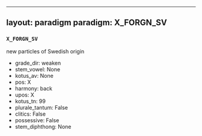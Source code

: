 
---
layout: paradigm
paradigm: X_FORGN_SV
---
### ` X_FORGN_SV `

new particles of Swedish origin
* grade_dir: weaken
* stem_vowel: None
* kotus_av: None
* pos: X
* harmony: back
* upos: X
* kotus_tn: 99
* plurale_tantum: False
* clitics: False
* possessive: False
* stem_diphthong: None
